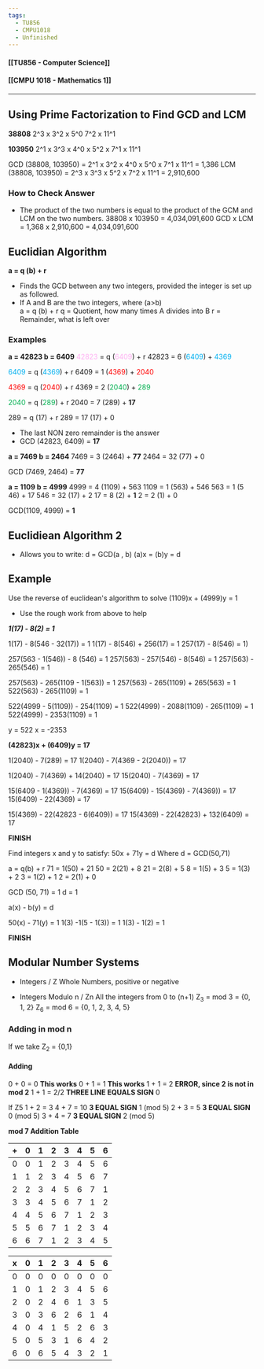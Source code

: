 ```yaml
---
tags:
  - TU856
  - CMPU1018
  - Unfinished
---
```

#### [[TU856 - Computer Science]]
#### [[CMPU 1018 - Mathematics 1]]

---

## Using Prime Factorization to Find GCD and LCM

**38808**
2^3 x 3^2 x 5^0 7^2 x 11^1

**103950**
2^1 x 3^3 x 4^0 x 5^2 x 7^1 x 11^1

GCD (38808, 103950) = 2^1 x 3^2 x 4^0 x 5^0 x 7^1 x 11^1 = 1,386
LCM (38808, 103950) = 2^3 x 3^3 x 5^2 x 7^2 x 11^1 = 2,910,600

### How to Check Answer
- The product of the two numbers is equal to the product of the GCM and LCM on the two numbers.
38808 x 103950 = 4,034,091,600
GCD x LCM = 1,368 x 2,910,600 = 4,034,091,600

## Euclidian Algorithm
**a = q (b) + r**

- Finds the GCD between any two integers, provided the integer is set up as followed.
- If A and B are the two integers, where (a>b)\
  a = q (b) + r
  q = Quotient, how many times A divides into B
  r = Remainder, what is left over

### Examples
**a = 42823     b = 6409**
<font color="#ffb0f3">42823</font> = q (<font color="#ffb0f3">6409</font>) + r
42823 = 6 (<font color="#00b0f0">6409</font>) + <font color="#00b0f0">4369</font>

<font color="#00b0f0">6409</font> = q (<font color="#00b0f0">4369</font>) + r
6409 = 1 (<font color="#ff0000">4369</font>) + <font color="#ff0000">2040</font>

<font color="#ff0000">4369</font> = q (<font color="#ff0000">2040</font>) + r
4369 = 2 (<font color="#00b050">2040</font>) + <font color="#00b050">289</font>

<font color="#00b050">2040</font> = q (<font color="#00b050">289</font>) + r
2040 = 7 (289) + **17**

289 = q (17) + r
289 = 17 (17) + 0

- The last NON zero remainder is the answer
- GCD (42823, 6409) = **17**

**a = 7469     b = 2464**
7469 = 3 (2464) + **77**
2464 = 32 (77) + 0

GCD (7469, 2464) = **77**

**a = 1109     b = 4999**
4999 = 4 (1109) + 563
1109 = 1 (563) + 546
563 = 1 (5 46) + 17
546 = 32 (17) + 2
17 = 8 (2) + **1**
2 = 2 (1) + 0

GCD(1109, 4999) = **1**

## Euclidiean Algorithm 2
- Allows you to write: d = GCD(a , b)
  (a)x = (b)y = d

## Example
Use the reverse of euclidean's algorithm to solve (1109)x + (4999)y = 1
- Use the rough work from above to help

***1(17) - 8(2) = 1***

1(17) - 8(546 - 32(17)) = 1
1(17) - 8(546) + 256(17) = 1
257(17) - 8(546) = 1)

257(563 - 1(546)) - 8 (546) = 1
257(563) - 257(546) - 8(546) = 1
257(563) - 265(546) = 1

257(563) - 265(1109 - 1(563)) = 1
257(563) - 265(1109) + 265(563) = 1
522(563) - 265(1109)  = 1

522(4999 - 5(1109)) - 254(1109) = 1
522(4999) - 2088(1109) - 265(1109) = 1
522(4999) - 2353(1109) = 1

y = 522     x = -2353

**(42823)x + (6409)y = 17**

1(2040) - 7(289) = 17
1(2040) - 7(4369 - 2(2040)) = 17

1(2040) - 7(4369) + 14(2040) = 17
15(2040) - 7(4369) = 17

15(6409 - 1(4369)) - 7(4369) = 17
15(6409) - 15(4369) - 7(4369)) = 17
15(6409) - 22(4369) = 17

15(4369) - 22(42823 - 6(6409)) = 17
15(4369) - 22(42823) + 132(6409) = 17

**FINISH**

Find integers x and y to satisfy:
50x + 71y = d
Where d =  GCD(50,71)

a = q(b) + r
71 = 1(50) + 21
50 = 2(21) + 8
21 = 2(8) + 5
8 = 1(5) + 3
5 = 1(3) + 2
3 = 1(2) + 1
2 = 2(1) + 0

GCD (50, 71) = 1
d = 1

a(x) - b(y) = d

50(x) - 71(y) = 1
1(3) -1(5 - 1(3)) = 1
1(3) - 1(2) = 1

**FINISH**

## Modular Number Systems
- Integers / Z
	Whole Numbers, positive or negative

- Integers Modulo n / Zn
	 All the integers from 0 to (n+1)
	Z<sub>3</sub> = mod 3 = {0, 1, 2}
	Z<sub>6</sub> = mod 6 = {0, 1, 2, 3, 4, 5}

### Adding in mod n
If we take Z<sub>2</sub> = {0,1}
#### Adding
  0 + 0 = 0 **This works**
  0 + 1 = 1 **This works**
  1 + 1 = 2 **ERROR, since 2 is not in mod 2**
  1 + 1 = 2/2 **THREE LINE EQUALS SIGN** 0

If Z5
1 + 2 = 3
4 + 7 = 10 **3 EQUAL SIGN** 1 (mod 5)
2 + 3 = 5 **3 EQUAL SIGN** 0 (mod 5)
3 + 4 = 7 **3 EQUAL SIGN** 2 (mod 5)

**mod 7 Addition Table**

| +   | 0   | 1   | 2   | 3   | 4   | 5   | 6   |
| --- | --- | --- | --- | --- | --- | --- | --- |
| 0   | 0   | 1   | 2   | 3   | 4   | 5   | 6   |
| 1   | 1   | 2   | 3   | 4   | 5   | 6   | 7   |
| 2   | 2   | 3   | 4   | 5   | 6   | 7   | 1   |
| 3   | 3   | 4   | 5   | 6   | 7   | 1   | 2   |
| 4   | 4   | 5   | 6   | 7   | 1   | 2   | 3   |
| 5   | 5   | 6   | 7   | 1   | 2   | 3   | 4   |
| 6   | 6   | 7   | 1   | 2   | 3   | 4   | 5   |


| x   | 0   | 1   | 2   | 3   | 4   | 5   | 6   |
| --- | --- | --- | --- | --- | --- | --- | --- |
| 0   | 0   | 0   | 0   | 0   | 0   | 0   | 0   |
| 1   | 0   | 1   | 2   | 3   | 4   | 5   | 6   |
| 2   | 0   | 2   | 4   | 6   | 1   | 3   | 5   |
| 3   | 0   | 3   | 6   | 2   | 6   | 1   | 4   |
| 4   | 0   | 4   | 1   | 5   | 2   | 6   | 3   |
| 5   | 0   | 5   | 3   | 1   | 6   | 4   | 2   |
| 6   | 0   | 6   | 5   | 4   | 3   | 2   | 1   |



  
